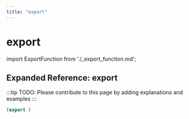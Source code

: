 ```yaml
---
title: "export"
---
```


# export

import ExportFunction from './_export_function.md';

<ExportFunction />

## Expanded Reference: export

:::tip
TODO: Please contribute to this page by adding explanations and examples
:::

```lisp
(export )
```
